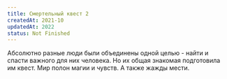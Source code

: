 ```yaml
---
title: Смертельный квест 2
createdAt: 2021-10
updatedAt: 2022
status: Not Finished
---
```


Абсолютно разные люди были объединены одной целью - найти и спасти важного для них человека. Но их общая знакомая
подготовила им квест. Мир полон магии и чувств. А также жажды мести.
